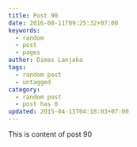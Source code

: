 ```yaml
---
title: Post 90
date: 2016-08-11T09:25:32+07:00
keywords:
  - random
  - post
  - pages
author: Dimas Lanjaka
tags:
  - random post
  - untagged
category:
  - random post
  - post has 0
updated: 2015-04-15T04:18:03+07:00
---
```

This is content of post 90